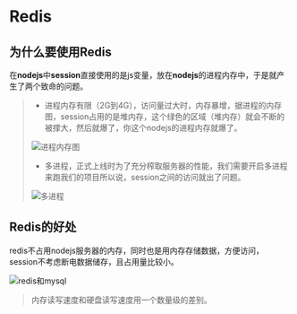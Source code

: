 # Redis

## 为什么要使用Redis

在**nodejs**中**session**直接使用的是js变量，放在**nodejs**的进程内存中，于是就产生了两个致命的问题。

> - 进程内存有限（2G到4G），访问量过大时，内存暴增，据进程的内存图，session占用的是堆内存，这个绿色的区域（堆内存）就会不断的被撑大，然后就爆了，你这个nodejs的进程内存就爆了。
>
> ![进程内存图](F:\我的笔记\image\进程内存图.png)
>
> - 多进程，正式上线时为了充分榨取服务器的性能，我们需要开启多进程来跑我们的项目所以说，session之间的访问就出了问题。
>
> ![多进程](F:\我的笔记\image\多进程.png)

## Redis的好处

redis不占用nodejs服务器的内存，同时也是用内存存储数据，方便访问，session不考虑断电数据储存，且占用量比较小。

![redis和mysql](F:\我的笔记\image\redis和mysql.png)

> 内存读写速度和硬盘读写速度用一个数量级的差别。

